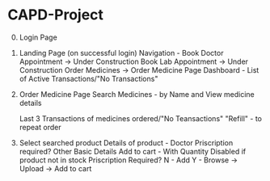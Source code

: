 # CAPD-Project
0. Login Page
1. Landing Page (on successful login)
	Navigation -	Book Doctor Appointment -> Under Construction
			Book Lab Appointment -> Under Construction
			Order Medicines -> Order Medicine Page
	Dashboard -	List of Active Transactions/"No Transactions"
2. Order Medicine Page
	Search Medicines - by Name and View medicine details
		
	Last 3 Transactions of medicines ordered/"No Teansactions"
		"Refill" - to repeat order

3. Select searched product
	Details of product -	Doctor Priscription required?
				Other Basic Details
	Add to cart - 	With Quantity
			Disabled if product not in stock
			Priscription Required?
				N - Add
				Y - Browse -> Upload -> Add to cart